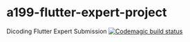 # a199-flutter-expert-project
Dicoding Flutter Expert Submission
[![Codemagic build status](https://api.codemagic.io/apps/6278df71460c33adcf442694/6278df71460c33adcf442693/status_badge.svg)](https://codemagic.io/apps/6278df71460c33adcf442694/6278df71460c33adcf442693/latest_build)

